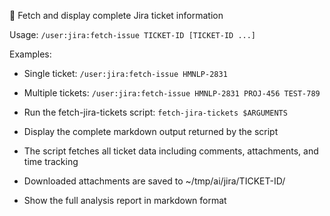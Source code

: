 🎫 Fetch and display complete Jira ticket information

Usage: `/user:jira:fetch-issue TICKET-ID [TICKET-ID ...]`

Examples:
- Single ticket: `/user:jira:fetch-issue HMNLP-2831`
- Multiple tickets: `/user:jira:fetch-issue HMNLP-2831 PROJ-456 TEST-789`

- Run the fetch-jira-tickets script: `fetch-jira-tickets $ARGUMENTS`
- Display the complete markdown output returned by the script
- The script fetches all ticket data including comments, attachments, and time tracking
- Downloaded attachments are saved to ~/tmp/ai/jira/TICKET-ID/
- Show the full analysis report in markdown format